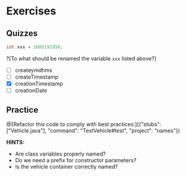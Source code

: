 # Exercises

## Quizzes

```java
int xxx = 1605191958;
```

<!-- markdownlint-disable blanks-around-lists -->
?[To what should be renamed the variable `xxx` listed above?]
- [ ] createymdhms
- [ ] createTimestamp
- [x] creationTimestamp
- [ ] creationDate
<!-- markdownlint-enable blanks-around-lists -->

## Practice

@[Refactor this code to comply with best practices:]({"stubs": ["Vehicle.java"], "command": "TestVehicle#test", "project": "names"})

**HINTS:**

- Are class variables properly named?
- Do we need a prefix for constructor parameters?
- Is the vehicle container correctly named?
